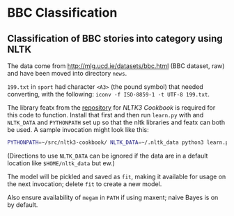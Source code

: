 # BBC Classification
## Classification of BBC stories into category using NLTK

The data come from http://mlg.ucd.ie/datasets/bbc.html (BBC dataset, raw) and
have been moved into directory `news`.

`199.txt` in `sport` had character `<A3>` (the pound symbol) that needed
converting, with the following: `iconv -f ISO-8859-1 -t UTF-8 199.txt`.

The library featx from the
[repository](https://github.com/japerk/nltk3-cookbook/) for *NLTK3 Cookbook* is
required for this code to function. Install that first and then run `learn.py`
with and `NLTK_DATA` and `PYTHONPATH` set up so that the nltk libraries and
featx can both be used.  A sample invocation might look like this:

```bash
PYTHONPATH=~/src/nltk3-cookbook/ NLTK_DATA=~/.nltk_data python3 learn.py
```

(Directions to use `NLTK_DATA` can be ignored if the data are in a default
location like `$HOME/nltk_data` but ew.)

The model will be pickled and saved as `fit`, making it available for usage on
the next invocation; delete `fit` to create a new model.

Also ensure availability of `megam` in `PATH` if using maxent; naive Bayes is on
by default.
